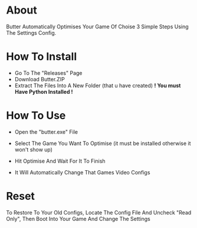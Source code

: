 # About
Butter Automatically Optimises Your Game Of Choise 3 Simple Steps Using The Settings Config.

# How To Install 
 - Go To The "Releases" Page
 - Download Butter.ZIP 
 - Extract The Files Into A New Folder (that u have created)
  **! You must Have Python Installed !** 

# How To Use
- Open the "butter.exe" File

- Select The Game You Want To Optimise (it must be installed otherwise it won't show up)

- Hit Optimise And Wait For It To Finish

- It Will Automatically Change That Games Video Configs

# Reset
To Restore To Your Old Configs, Locate The Config File And Uncheck "Read Only", Then Boot Into Your Game And Change The Settings
